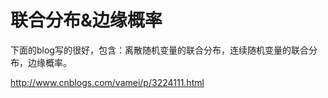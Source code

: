 # 联合分布&边缘概率

下面的blog写的很好，包含：离散随机变量的联合分布，连续随机变量的联合分布，边缘概率。


http://www.cnblogs.com/vamei/p/3224111.html
